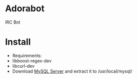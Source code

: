 Adorabot
========

IRC Bot

Install
=======
* Requirements:
* libboost-regex-dev
* libcurl-dev
* Download [MySQL Server](http://dev.mysql.com/downloads/mysql/) and extract it to /usr/local/mysql/
